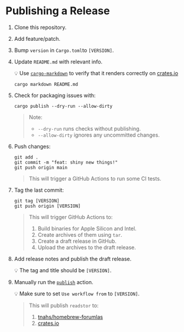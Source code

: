 # Publishing a Release

1. Clone this repository.
2. Add feature/patch.
3. Bump `version` in `Cargo.toml`to `[VERSION]`.
4. Update `README.md` with relevant info.

   💡 Use [`cargo-markdown`][cargo-markdown] to verify that it renders correctly
   on [crates.io][crates-io]

   ```shell
   cargo markdown README.md
   ```

5. Check for packaging issues with:

   ```console
   cargo publish --dry-run --allow-dirty
   ```

   > Note:
   >
   > - `--dry-run` runs checks without publishing.
   > - `--allow-dirty` ignores any uncommitted changes.

6. Push changes:

   ```console
   git add .
   git commit -m "feat: shiny new things!"
   git push origin main
   ```

   > This will trigger a GitHub Actions to run some CI tests.

7. Tag the last commit:

   ```console
   git tag [VERSION]
   git push origin [VERSION]
   ```

   > This will trigger GitHub Actions to:
   >
   > 1. Build binaries for Apple Silicon and Intel.
   > 2. Create archives of them using `tar`.
   > 3. Create a draft release in GitHub.
   > 4. Upload the archives to the draft release.

8. Add release notes and publish the draft release.

   💡 The tag and title should be `[VERSION]`.

9. Manually run the [`publish`][publish] action.

   💡 Make sure to set `Use workflow from` to `[VERSION]`.

   > This will publish `readstor` to:
   >
   > 1. [tnahs/homebrew-forumlas][formulas]
   > 2. [crates.io][crates-io]

[cargo-markdown]: https://crates.io/crates/cargo-markdown
[crates-io]: https://crates.io
[formulas]: https://github.com/tnahs/homebrew-forumlas
[publish]: https://github.com/tnahs/readstor/actions/workflows/publish.yml

